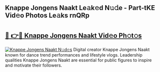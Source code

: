 ## Knappe Jongens Naakt Le𝚊k𝚎d N𝚞𝚍e - Part-tKE Vid𝚎o Photos Le𝚊ks rnQRp

# <h2><a href="http://fb9vkj.evod.top/?m=Knappe+Jongens+Naakt">🔗 👉🔴 Knappe Jongens Naakt Vid𝚎o Ph𝚘t𝚘s</a></h2>

[![Knappe Jongens Naakt N𝚞d𝚎s](https://i.imgur.com/8V9OHl7.gif)](http://fb9vkj.evod.top/?m=Knappe+Jongens+Naakt)
Digital creator Knappe Jongens Naakt known for dance trend performances and lifestyle vlogs. Leadership qualities Knappe Jongens Naakt are essential for public figures to inspire and motivate their followers. 
